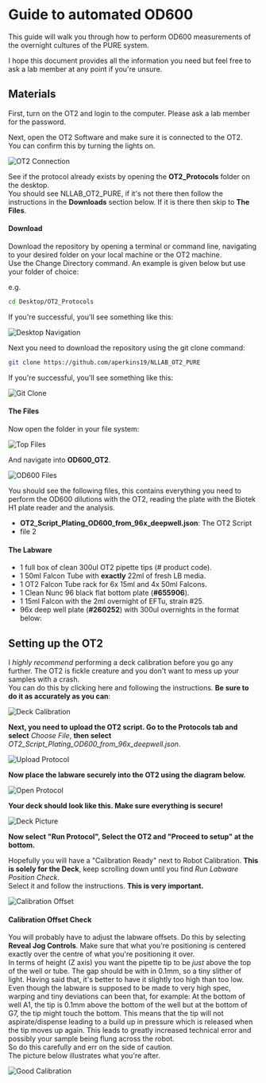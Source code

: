 # Guide to automated OD600

This guide will walk you through how to perform OD600 measurements of the overnight cultures of the PURE system.

I hope this document provides all the information you need but feel free to ask a lab member at any point if you're unsure.


## Materials


First, turn on the OT2 and login to the computer. Please ask a lab member for the password.  

Next, open the OT2 Software and make sure it is connected to the OT2.  
You can confirm this by turning the lights on.

![OT2 Connection](img/ot2_connection.png)

See if the protocol already exists by opening the **OT2_Protocols** folder on the desktop.  
You should see NLLAB_OT2_PURE, if it's not there then follow the instructions in the **Downloads** section below. If it is there then skip to **The Files**.

#### Download

Download the repository by opening a terminal or command line, navigating to your desired folder on your local machine or the OT2 machine.  
Use the Change Directory command. An example is given below but use your folder of choice:

e.g.
```bash
cd Desktop/OT2_Protocols
```

If you're successful, you'll see something like this:

![Desktop Navigation](img/initial_navigation.png)

Next you need to download the repository using the git clone command:

```bash
git clone https://github.com/aperkins19/NLLAB_OT2_PURE
```
If you're successful, you'll see something like this:

![Git Clone](img/git_clone.png)


#### The Files

Now open the folder in your file system:

![Top Files](img/top_files.png)

And navigate into **OD600_OT2**.  

![OD600 Files](img/od600_files.png)

You should see the following files, this contains everything you need to perform the OD600 dilutions with the OT2, reading the plate with the Biotek H1 plate reader and the analysis.  

* **OT2_Script_Plating_OD600_from_96x_deepwell.json**: The OT2 Script
* file 2

#### The Labware

* 1 full box of clean 300ul OT2 pipette tips (# product code).
* 1 50ml Falcon Tube with **exactly** 22ml of fresh LB media.
* 1 OT2 Falcon Tube rack for 6x 15ml and 4x 50ml Falcons.
* 1 Clean Nunc 96 black flat bottom plate (**#655906**).
* 1 15ml Falcon with the 2ml overnight of EFTu, strain #25.
* 96x deep well plate (**#260252**) with 300ul overnights in the format below:


## Setting up the OT2

I *highly recommend* performing a deck calibration before you go any further. The OT2 is fickle creature and you don't want to mess up your samples with a crash.  
You can do this by clicking here and following the instructions. **Be sure to do it as accurately as you can**:  

![Deck Calibration](img/deck_calibration.png)

**Next, you need to upload the OT2 script. Go to the Protocols tab and select** *Choose File*, **then select** *OT2_Script_Plating_OD600_from_96x_deepwell.json*.

![Upload Protocol](img/upload_protocol.png)

**Now place the labware securely into the OT2 using the diagram below.**

![Open Protocol](img/open_protocol.png)

**Your deck should look like this. Make sure everything is secure!**

![Deck Picture](img/deck_picture.png)

**Now select "Run Protocol", Select the OT2 and "Proceed to setup" at the bottom.**

Hopefully you will have a "Calibration Ready" next to Robot Calibration. **This is solely for the Deck**, keep scrolling down until you find *Run Labware Position Check*.  
Select it and follow the instructions. **This is very important.**

![Calibration Offset](img/cali_off.png)

#### Calibration Offset Check

You will probably have to adjust the labware offsets. Do this by selecting **Reveal Jog Controls**.
Make sure that what you're positioning is centered exactly over the centre of what you're positioning it over.  
In terms of height (Z axis) you want the pipette tip to be *just* above the top of the well or tube. The gap should be with in 0.1mm, so a tiny slither of light. Having said that, it's better to have it slightly too high than too low. Even though the labware is supposed to be made to very high spec, warping and tiny deviations can been that, for example: At the bottom of well A1, the tip is 0.1mm above the bottom of the well but at the bottom of G7, the tip might touch the bottom. This means that the tip will not aspirate/dispense leading to a build up in pressure which is released when the tip moves up again. This leads to greatly increased technical error and possibly your sample being flung across the robot.  
So do this carefully and err on the side of caution.  
The picture below illustrates what you're after.

![Good Calibration](img/good_cali.png)
